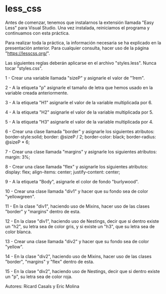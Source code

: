 # less_css

Antes de comenzar, tenemos que instalarnos la extensión llamada "Easy Less" para Visual Studio. Una vez instalada, reiniciamos el programa
y continuamos con esta práctica.

Para realizar toda la práctica, la información necesaria se ha explicado en la presentación anterior.
Para cualquier consulta, hacer uso de la página "https://lesscss.org/".

Las siguientes reglas deberán aplicarse en el archivo "styles.less". Nunca tocar "styles.css".

1 - Crear una variable llamada "sizeP" y asignarle el valor de "1rem".


2 - A la etiqueta "p" asignarle el tamaño de letra que hemos usado en la variable creada anteriormente.


3 - A la etiqueta "H1" asignarle el valor de la variable multiplicada por 6. 


4 - A la etiqueta "H2" asignarle el valor de la variable multiplicada por 5. 


5 - A la etiqueta "H3" asignarle el valor de la variable multiplicada por 4. 


6 - Crear una clase llamada "border" y asignarle los siguientes atributos:
    border-style:solid;
    border: @sizeP / 2;
    border-color: black;
    border-radius: @sizeP * 6;

7 - Crear una clase llamada "margins" y asignarle los siguientes atributos:
    margin: 3%;

8 - Crear una clase llamada "flex" y asignarle los siguientes atributos:
    display: flex;
    align-items: center;
    justify-content: center;

9 - A la etiqueta "Body", asignarle el color de fondo "burlywood".

10 - Crear una clase llamada "div1" y hacer que su fondo sea de color "yellowgreen".

11 - En la clase "div1", haciendo uso de Mixins, hacer uso de las clases "border" y "margins" dentro de esta.

12 - En la clase "div1", haciendo uso de Nestings, decir que si dentro existe un "h2", su letra sea de color gris, y si existe un "h3", que su letra sea de color blanca.

13 - Crear una clase llamada "div2" y hacer que su fondo sea de color "yellow".

14 - En la clase "div2", haciendo uso de Mixins, hacer uso de las clases "border", "margins" y "flex" dentro de esta.

15 - En la clase "div2", haciendo uso de Nestings, decir que si dentro existe un "p", su letra sea de color roja.

Autores: Ricard Casals y Eric Molina
